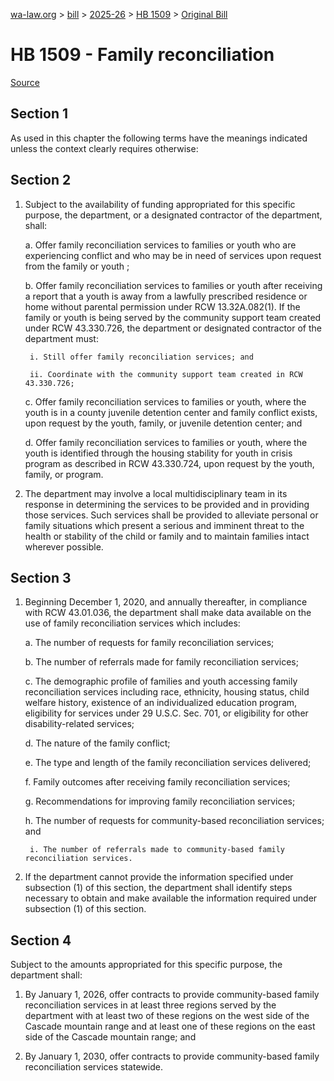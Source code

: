 [wa-law.org](/) > [bill](/bill/) > [2025-26](/bill/2025-26/) > [HB 1509](/bill/2025-26/hb/1509/) > [Original Bill](/bill/2025-26/hb/1509/1/)

# HB 1509 - Family reconciliation

[Source](http://lawfilesext.leg.wa.gov/biennium/2025-26/Pdf/Bills/House%20Bills/1509.pdf)

## Section 1
As used in this chapter the following terms have the meanings indicated unless the context clearly requires otherwise:

## Section 2
1. Subject to the availability of funding appropriated for this specific purpose, the department, or a designated contractor of the department, shall:

    a. Offer family reconciliation services to families or youth who are experiencing conflict and who may be in need of services upon request from the family or youth ;

    b. Offer family reconciliation services to families or youth after receiving a report that a youth is away from a lawfully prescribed residence or home without parental permission under RCW 13.32A.082(1). If the family or youth is being served by the community support team created under RCW 43.330.726, the department or designated contractor of the department must:

        i. Still offer family reconciliation services; and

        ii. Coordinate with the community support team created in RCW 43.330.726;

    c. Offer family reconciliation services to families or youth, where the youth is in a county juvenile detention center and family conflict exists, upon request by the youth, family, or juvenile detention center; and

    d. Offer family reconciliation services to families or youth, where the youth is identified through the housing stability for youth in crisis program as described in RCW 43.330.724, upon request by the youth, family, or program.

2. The department may involve a local multidisciplinary team in its response in determining the services to be provided and in providing those services. Such services shall be provided to alleviate personal or family situations which present a serious and imminent threat to the health or stability of the child or family and to maintain families intact wherever possible.

## Section 3
1. Beginning December 1, 2020, and annually thereafter, in compliance with RCW 43.01.036, the department shall make data available on the use of family reconciliation services which includes:

    a. The number of requests for family reconciliation services;

    b. The number of referrals made for family reconciliation services;

    c. The demographic profile of families and youth accessing family reconciliation services including race, ethnicity, housing status, child welfare history, existence of an individualized education program, eligibility for services under 29 U.S.C. Sec. 701, or eligibility for other disability-related services;

    d. The nature of the family conflict;

    e. The type and length of the family reconciliation services delivered;

    f. Family outcomes after receiving family reconciliation services;

    g. Recommendations for improving family reconciliation services;

    h. The number of requests for community-based reconciliation services; and

        i. The number of referrals made to community-based family reconciliation services.

2. If the department cannot provide the information specified under subsection (1) of this section, the department shall identify steps necessary to obtain and make available the information required under subsection (1) of this section.

## Section 4
Subject to the amounts appropriated for this specific purpose, the department shall:

1. By January 1, 2026, offer contracts to provide community-based family reconciliation services in at least three regions served by the department with at least two of these regions on the west side of the Cascade mountain range and at least one of these regions on the east side of the Cascade mountain range; and

2. By January 1, 2030, offer contracts to provide community-based family reconciliation services statewide.
